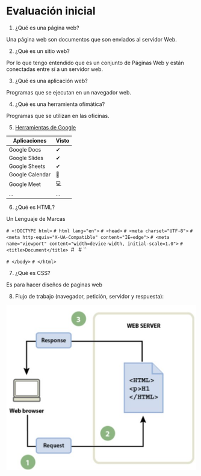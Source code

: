 # Evaluación inicial
1. ¿Qué es una página web?

Una página web son documentos que son enviados al servidor Web.

2. ¿Qué es un sitio web?

Por lo que tengo entendido que es un conjunto de Páginas Web y están conectadas entre sí a un servidor web.

3. ¿Qué es una aplicación web?

Programas que se ejecutan en un navegador web.

4. ¿Qué es una herramienta ofimática?

Programas que se utilizan en las oficinas.

5. [Herramientas de Google](https://www.google.com/intl/es-419/chrome/browser-tools/)

|Aplicaciones|Visto|
|----------|-----------|
|Google Docs|✔|
|Google Slides|✔|
|Google Sheets|✔|
|Google Calendar|📅|
|Google Meet|💻|
|...|...|

6. ¿Qué es HTML?

Un Lenguaje de Marcas

``# <!DOCTYPE html>``
``# html lang="en">``
``# <head>``
	``# <meta charset="UTF-8">``
	``# <meta http-equiv="X-UA-Compatible" content="IE=edge">``
	``# <meta name="viewport" content="width=device-width, initial-scale=1.0">``
	``# <title>Document</title>
``# </head>``
``# <body>``

``# </body>``
``# </html>``

7. ¿Qué es CSS?

Es para hacer diseños de paginas web

8. Flujo de trabajo (navegador, petición, servidor y respuesta):

![Flujo de trabajo]( https://github.com/PhilipR7/2425-SMX2-UF1-A2-Evaluacion-Inicial-Documentaci-n-con-Markdown-Rendon-Chamba-Philip/blob/main/esquema.jpg)